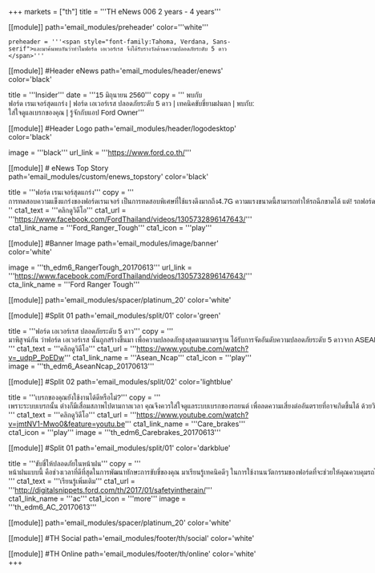 +++
markets = ["th"]
title = '''TH eNews 006 2 years - 4 years'''

[[module]]
path='email_modules/preheader'
color='''white'''

    preheader = '''<span style="font-family:Tahoma, Verdana, Sans-serif">และมาค้นพบกันว่าทำไมฟอร์ด เอเวอร์เรส จึงได้รับรางวัลด้านความปลอดภัยระดับ 5 ดาว </span>'''

[[module]] #Header eNews
path='email_modules/header/enews'
color='black'

  title = '''Insider'''
  date = '''<span style="font-family:Tahoma, Verdana, Sans-serif">15 มิถุนายน 2560</span>'''
  copy = '''<span style="font-family:Tahoma, Verdana, Sans-serif">
  พบกับ<br />
  <span style=" white-space:nowrap;">ฟอร์ด เรนเจอร์สุดแกร่ง</span> | 
  <span style=" white-space:nowrap;">ฟอร์ด เอเวอร์เรส ปลอดภัยระดับ 5 ดาว</span> | 
  <span style=" white-space:nowrap;">เทคนิคขับขี่ยามฝนตก</span> | 
  <span style=" white-space:nowrap;">พบกับ:</span> 
  <span style=" white-space:nowrap;">ใส่ใจดูแลเบรกของคุณ</span> | 
  <span style=" white-space:nowrap;">รู้จักกับแอป Ford Owner</span></span>'''
  
[[module]] #Header Logo
path='email_modules/header/logodesktop'
color='black'

  image = '''black'''
  url_link = '''https://www.ford.co.th/'''
 
[[module]] # eNews Top Story
path='email_modules/custom/enews_topstory'
color='black'

title = '''<span style="font-family:Tahoma, Verdana, Sans-serif">ฟอร์ด เรนเจอร์สุดแกร่ง</span>'''
copy = '''<span style="font-family:Tahoma, Verdana, Sans-serif">
<span style=" white-space:nowrap;">การทดสอบความแข็งแกร่งของฟอร์ดเรนเจอร์ เป็นการทดสอบพิเศษที่ใช้แรงดึงมากถึง4.7G  ความแรงขนาดนี้สามารถทำให้รถฉีกขาดได้ แต่! รถฟอร์ด เรนเจอร์ของเราก็ยังคงไม่เป็นไร
</span></span>'''
cta1_text = '''<span style="font-family:Tahoma, Verdana, Sans-serif">คลิกดูวิดีโอ</span>'''
  cta1_url = '''https://www.facebook.com/FordThailand/videos/1305732896147643/'''
  cta1_link_name = '''Ford_Ranger_Tough'''
  cta1_icon = '''play'''

[[module]] #Banner Image
path='email_modules/image/banner'
color='white'

  image = '''th_edm6_RangerTough_20170613'''
  url_link = '''https://www.facebook.com/FordThailand/videos/1305732896147643/'''
  cta_link_name = '''Ford Ranger Tough'''

[[module]]
path='email_modules/spacer/platinum_20'
color='white'

  [[module]] #Split 01
path='email_modules/split/01'
color='green'

title = '''<span style="font-family:Tahoma, Verdana, Sans-serif">ฟอร์ด เอเวอร์เรส ปลอดภัยระดับ 5 ดาว</span>'''
copy = '''<span style="font-family:Tahoma, Verdana, Sans-serif">
<span style=" white-space:nowrap;">มาพิสูจน์กัน ว่าฟอร์ด เอเวอร์เรส นั้นถูกสร้างขึ้นมา เพื่อความปลอดภัยสูงสุดตามมาตรฐาน ได้รับการจัดอันดับความปลอดภัยระดับ 5 ดาวจาก ASEAN NCAP เป็นคะแนนสูงสุด!</span></span>''' 
cta1_text = '''<span style="font-family:Tahoma, Verdana, Sans-serif">คลิกดูวิดีโอ</span>'''
  cta1_url = '''https://www.youtube.com/watch?v=_udpP_PoEDw'''
  cta1_link_name = '''Asean_Ncap'''
  cta1_icon = '''play'''
  image = '''th_edm6_AseanNcap_20170613'''

[[module]] #Split 02
path='email_modules/split/02'
color='lightblue'

title = '''<span style="font-family:Tahoma, Verdana, Sans-serif">เบรกของคุณยังใช้งานได้ดีหรือไม่?</span>'''
copy = '''<span style="font-family:Tahoma, Verdana, Sans-serif">
<span style=" white-space:nowrap;">เพราะระบบเบรกนั้น ต่างก็มีเสื่อมสภาพไปตามกาลเวลา คุณจึงควรใส่ใจดูแลระบบเบรกของรถยนต์ เพื่อลดความเสี่ยงต่ออันตรายที่อาจเกิดขึ้นได้ ด้วยวิธีการดังนี้</span></span> '''
cta1_text = '''<span style="font-family:Tahoma, Verdana, Sans-serif">คลิกดูวิดีโอ</span>'''
  cta1_url = '''https://www.youtube.com/watch?v=jmtNV1-Mwo0&feature=youtu.be'''
  cta1_link_name = '''Care_brakes'''
  cta1_icon = '''play'''
  image = '''th_edm6_Carebrakes_20170613'''
  
  [[module]] #Split 01
path='email_modules/split/01'
color='darkblue'

title = '''<span style="font-family:Tahoma, Verdana, Sans-serif;">ขับขี่ให้ปลอดภัยในหน้าฝน</span>'''
copy = '''<span style="font-family:Tahoma, Verdana, Sans-serif">
<span style=" white-space:nowrap;">หน้าฝนแบบนี้ คือช่วงเวลาที่ดีที่สุดในการพัฒนาทักษะการขับขี่ของคุณ มาเรียนรู้เทคนิคดีๆ ในการใช้งานนวัตกรรมของฟอร์ดที่จะช่วยให้คุณควบคุมรถได้อย่างปลอดภัยกัน</span></span>'''
cta1_text = '''<span style="font-family:Tahoma, Verdana, Sans-serif">เรียนรู้เพิ่มเติม</span>'''
  cta1_url = '''http://digitalsnippets.ford.com/th/2017/01/safetyintherain/'''
  cta1_link_name = '''ac'''
  cta1_icon = '''more'''
  image = '''th_edm6_AC_20170613'''
  
[[module]]
path='email_modules/spacer/platinum_20'
color='white'

[[module]] #TH Social
path='email_modules/footer/th/social'
color='white'

[[module]] #TH Online
path='email_modules/footer/th/online'
color='white'
+++
